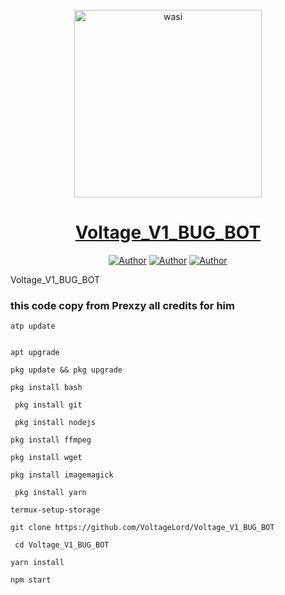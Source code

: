 <p align="center">  
  <a href="https://whatsapp.com/channel/0029VaaUfPO8q">
    <img alt="wasi" height="300" src="https://telegra.ph/file/20ff3c4eb008e268d6362.jpg">
    <h1 align="center">Voltage_V1_BUG_BOT</h1>
  </a>
</p>
<p align="center">
<a href="https://github.com/VoltageLord"><img title="Author" src="https://img.shields.io/badge/VoltageLord-black?style=for-the-badge&logo=Github"></a> <a href="https://whatsapp.com/channel/0029VaaUfPO8qIzztuf42D04"><img title="Author" src="https://img.shields.io/badge/CHANNEL-black?style=for-the-badge&logo=whatsapp"></a> <a href="https://wa.me/2349155298855"><img title="Author" src="https://img.shields.io/badge/CHAT US-black?style=for-the-badge&logo=whatsapp"></a>

   
   
   
 Voltage_V1_BUG_BOT
### this code copy from Prexzy  all credits for him

```
atp update
   

apt upgrade

pkg update && pkg upgrade

pkg install bash

 pkg install git

 pkg install nodejs

pkg install ffmpeg

pkg install wget

pkg install imagemagick

 pkg install yarn

termux-setup-storage
```

```
git clone https://github.com/VoltageLord/Voltage_V1_BUG_BOT
```
```
 cd Voltage_V1_BUG_BOT
```
```
yarn install
  ```
    
```
npm start
```

